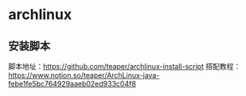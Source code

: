 # archlinux

## 安装脚本

脚本地址：https://github.com/teaper/archlinux-install-script
搭配教程：https://www.notion.so/teaper/ArchLinux-java-febe1fe5bc764929aaeb02ed933c04f8
